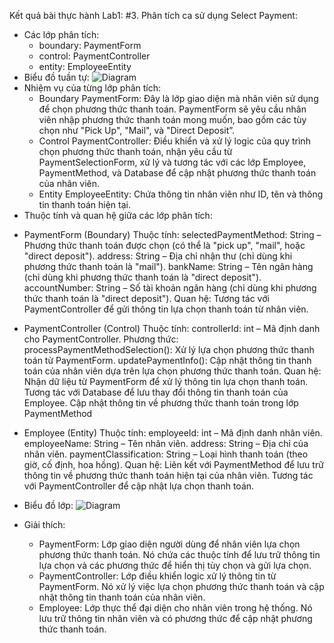 Kết quả bài thực hành Lab1:
#3. Phân tích ca sử dụng Select Payment:
- Các lớp phân tích:
  + boundary: PaymentForm
  + control: PaymentController
  + entity: EmployeeEntity
- Biểu đồ tuần tự:
  ![Diagram](https://www.planttext.com/api/plantuml/png/j9J1IiD048Rl-nH3Jote2_GWXLBrwDNZkWtTq6HssMmEEOed4G--GQk8M2ZKeycXXvM-Hvx0Lt3Iq9hIfgBK71B-PUURVtw6V6RpJcIviN4Oi6Ze8nWLUOnnOPM1NgW3bNWUkr8nzhb9u88deOVsL9cG2ONMg61rrYrbu1b6ohV9khotb8ojD1oVL47GXgxCiti4BHUpnHW7O4c_2lfmb62L6sEpnQebH5ZJsd3kvzaDBglkmBht14G9t0GSjl_MsCGvoxEfJrSP3smT56MUJf41FTk8obnbQeKvkg_BChlF8ZGR9RlHObuGUNK61eL94ejPlOdDU2xT90QHfoynV3nGndoPxss5H3CNh3q9nsI04C_w1yJ1C_dkK9UBbcwiLqvebQvfSKoUlOb2fNFzXvY4zCjY2pXmZmZIZQXJqxe9La-EQ5r7FWobojCd_4M8knlySuOxiYaonJvZ7NhJF-GB003__mC0)
- Nhiệm vụ của từng lớp phân tích:
  + Boundary
    PaymentForm: Đây là lớp giao diện mà nhân viên sử dụng để chọn phương thức thanh toán. PaymentForm sẽ yêu cầu nhân viên nhập phương thức thanh toán mong muốn, bao gồm các tùy chọn như "Pick Up", "Mail", và "Direct Deposit”.
  + Control
    PaymentController: Điều khiển và xử lý logic của quy trình chọn phương thức thanh toán, nhận yêu cầu từ PaymentSelectionForm, xử lý và tương tác với các lớp Employee, PaymentMethod, và Database để cập nhật phương thức thanh toán của nhân viên.
  + Entity
    EmployeeEntity: Chứa thông tin nhân viên như ID, tên và thông tin thanh toán hiện tại.
- Thuộc tính và quan hệ giữa các lớp phân tích:
 + PaymentForm (Boundary)
  Thuộc tính:
    selectedPaymentMethod: String – Phương thức thanh toán được chọn (có thể là "pick up", "mail", hoặc "direct deposit").
    address: String – Địa chỉ nhận thư (chỉ dùng khi phương thức thanh toán là "mail").
    bankName: String – Tên ngân hàng (chỉ dùng khi phương thức thanh toán là "direct deposit").
    accountNumber: String – Số tài khoản ngân hàng (chỉ dùng khi phương thức thanh toán là "direct deposit").
  Quan hệ:
    Tương tác với PaymentController để gửi thông tin lựa chọn thanh toán từ nhân viên.

+ PaymentController (Control)
  Thuộc tính:
    controllerId: int – Mã định danh cho PaymentController.
    Phương thức:
    processPaymentMethodSelection(): Xử lý lựa chọn phương thức thanh toán từ PaymentForm.
    updatePaymentInfo(): Cập nhật thông tin thanh toán của nhân viên dựa trên lựa chọn phương thức thanh toán.
  Quan hệ:
    Nhận dữ liệu từ PaymentForm để xử lý thông tin lựa chọn thanh toán.
    Tương tác với Database để lưu thay đổi thông tin thanh toán của Employee.
    Cập nhật thông tin về phương thức thanh toán trong lớp PaymentMethod

+ Employee (Entity)
  Thuộc tính:
    employeeId: int – Mã định danh nhân viên.
    employeeName: String – Tên nhân viên.
    address: String – Địa chỉ của nhân viên.
    paymentClassification: String – Loại hình thanh toán (theo giờ, cố định, hoa hồng).
  Quan hệ:
    Liên kết với PaymentMethod để lưu trữ thông tin về phương thức thanh toán hiện tại của nhân viên.
    Tương tác với PaymentController để cập nhật lựa chọn thanh toán.
- Biểu đồ lớp:
  ![Diagram](https://www.planttext.com/api/plantuml/png/R59DJiGW5DvpYYvrmGLcDOdHP1QEnfxW5LuT8l08F1QDyMGkF99NaBPasavbn_Sz-7xWz_ldc1WYPsU5K1PIQbvXSEZvYQ9hFaLJLaABYb5NvXdvGlhGj1oDVvycGEk8AMsm3lp76Hnk1vMYxFcSNOTnnKWvqTgaO66eGY-13VbqTp-xo9qpt4vU2bpGhnlB3-GvahKOgt5r1Kx5h_6yA8L8gZZUH5hVFSxae86nZfnyJslDHnSi3OXL2kjs4LgmVGl_r1LgXl5oqni5ev6RGXEsO24EXwQt15mpEcVA4V9lnUoQkL2ETjYYDVqcsHn-pYRMho_blbYnXwIybY744Rqkd-aF003__mC0)

- Giải thích:
  + PaymentForm: Lớp giao diện người dùng để nhân viên lựa chọn phương thức thanh toán. Nó chứa các thuộc tính để lưu trữ thông tin lựa chọn và các phương thức để hiển thị tùy chọn và gửi lựa chọn.
  + PaymentController: Lớp điều khiển logic xử lý thông tin từ PaymentForm. Nó xử lý việc lựa chọn phương thức thanh toán và cập nhật thông tin thanh toán của nhân viên.
  + Employee: Lớp thực thể đại diện cho nhân viên trong hệ thống. Nó lưu trữ thông tin nhân viên và có phương thức để cập nhật phương thức thanh toán.
